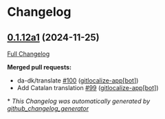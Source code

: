 # Changelog

## [0.1.12a1](https://github.com/OpenVoiceOS/skill-ovos-weather/tree/0.1.12a1) (2024-11-25)

[Full Changelog](https://github.com/OpenVoiceOS/skill-ovos-weather/compare/0.1.11...0.1.12a1)

**Merged pull requests:**

- da-dk/translate [\#100](https://github.com/OpenVoiceOS/skill-ovos-weather/pull/100) ([gitlocalize-app[bot]](https://github.com/apps/gitlocalize-app))
- Add Catalan translation [\#99](https://github.com/OpenVoiceOS/skill-ovos-weather/pull/99) ([gitlocalize-app[bot]](https://github.com/apps/gitlocalize-app))



\* *This Changelog was automatically generated by [github_changelog_generator](https://github.com/github-changelog-generator/github-changelog-generator)*
